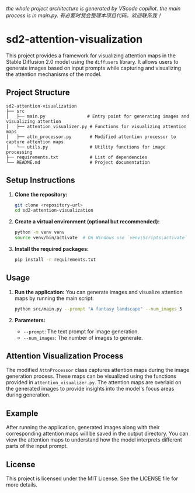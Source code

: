 *the whole project architecture is generated by VScode copiliot. the main process is in main.py.*
*有必要时我会整理本项目代码。欢迎联系我！*
# sd2-attention-visualization

This project provides a framework for visualizing attention maps in the Stable Diffusion 2.0 model using the `diffusers` library. It allows users to generate images based on input prompts while capturing and visualizing the attention mechanisms of the model.

## Project Structure

```
sd2-attention-visualization
├── src
│   ├── main.py                # Entry point for generating images and visualizing attention
│   ├── attention_visualizer.py # Functions for visualizing attention maps
│   ├── attn_processor.py       # Modified attention processor to capture attention maps
│   └── utils.py                # Utility functions for image processing
├── requirements.txt            # List of dependencies
└── README.md                   # Project documentation
```

## Setup Instructions

1. **Clone the repository:**
   ```bash
   git clone <repository-url>
   cd sd2-attention-visualization
   ```

2. **Create a virtual environment (optional but recommended):**
   ```bash
   python -m venv venv
   source venv/bin/activate  # On Windows use `venv\Scripts\activate`
   ```

3. **Install the required packages:**
   ```bash
   pip install -r requirements.txt
   ```

## Usage

1. **Run the application:**
   You can generate images and visualize attention maps by running the main script:
   ```bash
   python src/main.py --prompt "A fantasy landscape" --num_images 5
   ```

2. **Parameters:**
   - `--prompt`: The text prompt for image generation.
   - `--num_images`: The number of images to generate.

## Attention Visualization Process

The modified `AttnProcessor` class captures attention maps during the image generation process. These maps can be visualized using the functions provided in `attention_visualizer.py`. The attention maps are overlaid on the generated images to provide insights into the model's focus areas during generation.

## Example

After running the application, generated images along with their corresponding attention maps will be saved in the output directory. You can view the attention maps to understand how the model interprets different parts of the input prompt.

## License

This project is licensed under the MIT License. See the LICENSE file for more details.
